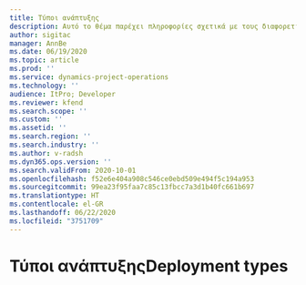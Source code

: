 ```yaml
---
title: Τύποι ανάπτυξης
description: Αυτό το θέμα παρέχει πληροφορίες σχετικά με τους διαφορετικούς τύπους ανάπτυξης του Project Operations και σας βοηθά να καθορίσετε ποια είναι η κατάλληλη για την εταιρεία σας.
author: sigitac
manager: AnnBe
ms.date: 06/19/2020
ms.topic: article
ms.prod: ''
ms.service: dynamics-project-operations
ms.technology: ''
audience: ItPro; Developer
ms.reviewer: kfend
ms.search.scope: ''
ms.custom: ''
ms.assetid: ''
ms.search.region: ''
ms.search.industry: ''
ms.author: v-radsh
ms.dyn365.ops.version: ''
ms.search.validFrom: 2020-10-01
ms.openlocfilehash: f52e6e404a908c546ce0ebd509e494f5c194a953
ms.sourcegitcommit: 99ea23f95faa7c85c13fbcc7a3d1b40fc661b697
ms.translationtype: HT
ms.contentlocale: el-GR
ms.lasthandoff: 06/22/2020
ms.locfileid: "3751709"
---
```

# <a name="deployment-types"></a><span data-ttu-id="fa26d-103">Τύποι ανάπτυξης</span><span class="sxs-lookup"><span data-stu-id="fa26d-103">Deployment types</span></span>

